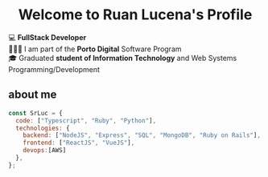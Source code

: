<p align="center">
  <h1 align="center">Welcome to Ruan Lucena</a>'s Profile</h1>
</p>

💻 **FullStack Developer**
<br>
👨🏻‍💻 I am part of the **Porto Digital** Software Program
<br>
🎓 Graduated **student of Information Technology** and Web Systems Programming/Development

## about me

```javascript
const SrLuc = {
  code: ["Typescript", "Ruby", "Python"],
  technologies: {
    backend: ["NodeJS", "Express", "SQL", "MongoDB", "Ruby on Rails"],
    frontend: ["ReactJS", "VueJS"],
    devops:[AWS]
  },
};
```


